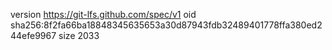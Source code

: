 version https://git-lfs.github.com/spec/v1
oid sha256:8f2fa66ba18848345635653a30d87943fdb32489401778ffa380ed244efe9967
size 2033
